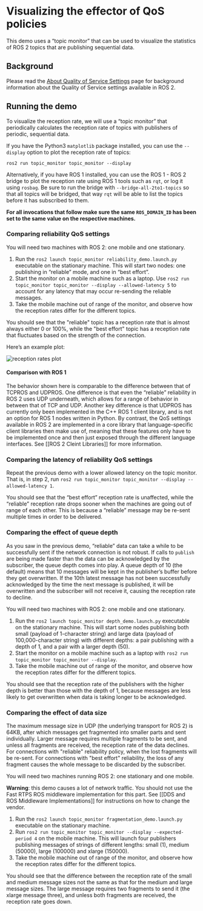 # Visualizing the effector of QoS policies

This demo uses a “topic monitor” that can be used to visualize the statistics of ROS 2 topics that are publishing sequential data.

## Background
Please read the [About Quality of Service Settings](https://github.com/ros2/ros2/wiki/About-Quality-of-Service-Settings) page for background information about the Quality of Service settings available in ROS 2.

## Running the demo
To visualize the reception rate, we will use a “topic monitor” that periodically calculates the reception rate of topics with publishers of periodic, sequential data.

If you have the Python3 `matplotlib` package installed, you can use the `--display` option to plot the reception rate of topics:
```
ros2 run topic_monitor topic_monitor --display
```

Alternatively, if you have ROS 1 installed, you can use the ROS 1 - ROS 2 bridge to plot the reception rate using ROS 1 tools such as `rqt`, or log it using `rosbag`.
Be sure to run the bridge with `--bridge-all-2to1-topics` so that all topics will be bridged, that way `rqt` will be able to list the topics before it has subscribed to them.

**For all invocations that follow make sure the same `ROS_DOMAIN_ID` has been set to the same value on the respective machines.**


### Comparing reliability QoS settings
You will need two machines with ROS 2: one mobile and one stationary.

1. Run the `ros2 launch topic_monitor reliability_demo.launch.py` executable on the stationary machine.
This will start two nodes: one publishing in “reliable” mode, and one in “best effort”.
1. Start the monitor on a mobile machine such as a laptop.
Use `ros2 run topic_monitor topic_monitor --display --allowed-latency 5` to account for any latency that may occur re-sending the reliable messages.
1. Take the mobile machine out of range of the monitor, and observe how the reception rates differ for the different topics.

You should see that the "reliable" topic has a reception rate that is almost always either 0 or 100%, while the "best effort" topic has a reception rate that fluctuates based on the strength of the connection.

Here’s an example plot:

![reception rates plot](https://github.com/ros2/demos/raw/master/topic_monitor/doc/reliability_comparison.png "Sample plot of reception rates")

#### Comparison with ROS 1
The behavior shown here is comparable to the difference between that of TCPROS and UDPROS.
One difference is that even the “reliable” reliability in ROS 2 uses UDP underneath, which allows for a range of behavior in between that of TCP and UDP.
Another key difference is that UDPROS has currently only been implemented in the C++ ROS 1 client library, and is not an option for ROS 1 nodes written in Python.
By contrast, the QoS settings available in ROS 2 are implemented in a core library that language-specific client libraries then make use of, meaning that these features only have to be implemented once and then just exposed through the different language interfaces.
See [[ROS 2 Cleint Libraries]] for more information.


### Comparing the latency of reliability QoS settings
Repeat the previous demo with a lower allowed latency on the topic monitor.
That is, in step 2, run `ros2 run topic_monitor topic_monitor --display --allowed-latency 1`.

You should see that the “best effort” reception rate is unaffected, while the “reliable” reception rate drops sooner when the machines are going out of range of each other.
This is because a “reliable” message may be re-sent multiple times in order to be delivered.

### Comparing the effect of queue depth
As you saw in the previous demo, “reliable” data can take a while to be successfully sent if the network connection is not robust.
If calls to `publish` are being made faster than the data can be acknowledged by the subscriber, the queue depth comes into play.
A queue depth of 10 (the default) means that 10 messages will be kept in the publisher’s buffer before they get overwritten.
If the 10th latest message has not been successfully acknowledged by the time the next message is published, it will be overwritten and the subscriber will not receive it, causing the reception rate to decline.

You will need two machines with ROS 2: one mobile and one stationary.

1. Run the `ros2 launch topic_monitor depth_demo.launch.py` executable on the stationary machine.
This will start some nodes publishing both small (payload of 1-character string) and large data (payload of 100,000-character string) with different depths: a pair publishing with a depth of 1, and a pair with a larger depth (50).
1. Start the monitor on a mobile machine such as a laptop with `ros2 run topic_monitor topic_monitor --display`.
1. Take the mobile machine out of range of the monitor, and observe how the reception rates differ for the different topics.

You should see that the reception rate of the publishers with the higher depth is better than those with the depth of 1, because messages are less likely to get overwritten when data is taking longer to be acknowledged.


### Comparing the effect of data size
The maximum message size in UDP (the underlying transport for ROS 2) is 64KB, after which messages get fragmented into smaller parts and sent individually.
Larger message requires multiple fragments to be sent, and unless all fragments are received, the reception rate of the data declines.
For connections with "reliable" reliability policy, when the lost fragments will be re-sent.
For connections with "best effort" reliability, the loss of any fragment causes the whole message to be discarded by the subscriber.

You will need two machines running ROS 2: one stationary and one mobile.

**Warning**: this demo causes a lot of network traffic.
You should not use the Fast RTPS ROS middleware implementation for this part.
See [[DDS and ROS Middleware Implementations]] for instructions on how to change the vendor.

1. Run the `ros2 launch topic_monitor fragmentation_demo.launch.py` executable on the stationary machine.
1. Run `ros2 run topic_monitor topic_monitor --display --expected-period 4` on the mobile machine.
This will launch four publishers publishing messages of strings of different lengths: small (1), medium (50000), large (100000) and xlarge (150000).
1. Take the mobile machine out of range of the monitor, and observe how the reception rates differ for the different topics.

You should see that the difference between the reception rate of the small and medium message sizes not the same as that for the medium and large message sizes.
The large message requires two fragments to send it (the xlarge message three), and unless both fragments are received, the reception rate goes down.
